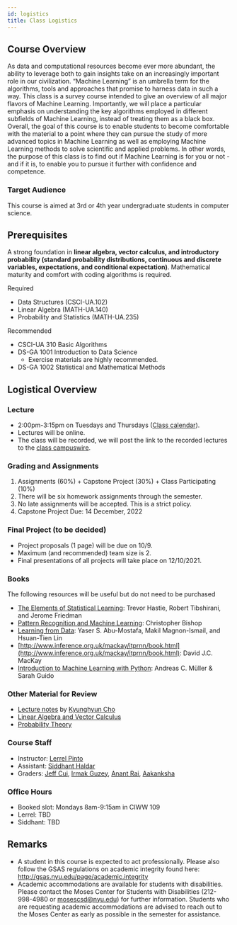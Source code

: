 ```yaml
---
id: logistics
title: Class Logistics
---
```


## Course Overview
As data and computational resources become ever more abundant, the ability to leverage both to gain insights take on an increasingly important role in our civilization. “Machine Learning” is an umbrella term for the algorithms, tools and approaches that promise to harness data in such a way. This class is a survey course intended to give an overview of all major flavors of Machine Learning. Importantly, we will place a particular emphasis on understanding the key algorithms employed in different subfields of Machine Learning, instead of treating them as a black box. Overall, the goal of this course is to enable students to become comfortable with the material to a point where they can pursue the study of more advanced topics in Machine Learning as well as employing Machine Learning methods to solve scientific and applied problems. In other words, the purpose of this class is to find out if Machine Learning is for you or not - and if it is, to enable you to pursue it further with confidence and competence.

### Target Audience
This course is aimed at 3rd or 4th year undergraduate students in computer science.

## Prerequisites
A strong foundation in **linear algebra, vector calculus, and introductory probability (standard probability distributions, continuous and discrete variables, expectations, and conditional expectation)**. Mathematical maturity and comfort with coding algorithms is required.

Required
* Data Structures (CSCI-UA.102) 
* Linear Algebra (MATH-UA.140)
* Probability and Statistics (MATH-UA.235)

Recommended
* CSCI-UA 310 Basic Algorithms
* DS-GA 1001 Introduction to Data Science 
    * Exercise materials are highly recommended.
* DS-GA 1002 Statistical and Mathematical Methods

<!-- ## Prerequisites
### CS/Data Science students
> This is NOT a basic course in reinforcement learning, deep learning or AI. If you are unsure about whether you are ready to take the class, go through [Assignment 0](assignments) to test yourself.

* Graduate level knowledge of **machine learning, computer vision, and deep learning** is assumed. 
* Proficiency in **Python and PyTorch** is assumed, and will be necessary to complete the [assignments](assignments).

### For non-DS/CS Students
Please contact Rosemary Amico <amico@cs.nyu.edu>. -->

## Logistical Overview

### Lecture
* 2:00pm-3:15pm on Tuesdays and Thursdays ([Class calendar](https://calendar.google.com/calendar/u/0?cid=Y19hY3ZscGQ2ZWEzcXUxOGxvMDdvbDJjcGZuOEBncm91cC5jYWxlbmRhci5nb29nbGUuY29t)).
* Lectures will be online.
* The class will be recorded, we will post the link to the recorded lectures to the [class campuswire](https://campuswire.com/p/G6C251796/feed/).

### Grading and Assignments
1. Assignments (60%) + Capstone Project (30%) + Class Participating (10%)
2. There will be six homework assignments through the semester.
3. No late assignments will be accepted. This is a strict policy. 
7. Capstone Project Due: 14 December, 2022

<!-- ### Grading
1. [Homeworks](assignments) (60%)
2. Discussions, both in class and in [campuswire](https://campuswire.com/c/G7204E992/) (10%)
3. Final Project (30%) -->

<!-- ### Assignments
* Assignments will use Python 3 and PyTorch; we will provide you a conda environment to install all dependencies.
* To complete the assignemnt, you would need GPU access. Use [Greene](https://sites.google.com/a/nyu.edu/nyu-hpc/systems/greene-cluster) if you need access to one.
* We strongly recommended using Python for the project as well. -->

### Final Project (to be decided)
* Project proposals (1 page) will be due on 10/9.
* Maximum (and recommended) team size is 2.
* Final presentations of all projects will take place on 12/10/2021.

<!-- ### Course Textbook
We highly recommend the following e-book: **Sutton and Barto. _[Reinforcement Learning.](http://incompleteideas.net/book/RLbook2020.pdf)_**. Reading materials for each class is posted in the [schedule](lectures). -->

### Books
The following resources will be useful but do not need to be purchased
* [The Elements of Statistical Learning](https://www.amazon.com/Elements-Statistical-Learning-Prediction-Statistics/dp/0387848576/): Trevor Hastie, Robert Tibshirani, and Jerome Friedman
* [Pattern Recognition and Machine Learning](https://www.microsoft.com/en-us/research/uploads/prod/2006/01/Bishop-Pattern-Recognition-and-Machine-Learning-2006.pdf): Christopher Bishop
* [Learning from Data](https://www.amazon.com/Learning-Data-Yaser-S-Abu-Mostafa/dp/1600490069/): Yaser S. Abu-Mostafa, Makil Magnon-Ismail, and Hsuan-Tien Lin
* [http://www.inference.org.uk/mackay/itprnn/book.html](http://www.inference.org.uk/mackay/itprnn/book.html): David J.C. MacKay
* [Introduction to Machine Learning with Python](https://www.oreilly.com/library/view/introduction-to-machine/9781449369880/): Andreas C. Müller & Sarah Guido 

### Other Material for Review
* [Lecture notes](https://github.com/nyu-dl/Intro_to_ML_Lecture_Note/blob/master/lecture_note.pdf) by [Kyunghyun Cho](https://www.kyunghyuncho.me/)
* [Linear Algebra and Vector Calculus](https://cs229.stanford.edu/section/cs229-linalg.pdf)
* [Probability Theory](https://cs229.stanford.edu/section/cs229-prob.pdf)

### Course Staff
* Instructor: [Lerrel Pinto](https://www.lerrelpinto.com/)
* Assistant: [Siddhant Haldar](https://siddhanthaldar.github.io/)
* Graders: [Jeff Cui](https://www.lerrelpinto.com/), [Irmak Guzey](https://www.lerrelpinto.com/), [Anant Rai](https://www.lerrelpinto.com/), [Aakanksha](https://www.lerrelpinto.com/)

### Office Hours
* Booked slot: Mondays 8am-9:15am in CIWW 109
* Lerrel: TBD
* Siddhant: TBD

## Remarks
* A student in this course is expected to act professionally. Please also follow the GSAS regulations on academic integrity found here: http://gsas.nyu.edu/page/academic.integrity
* Academic accommodations are available for students with disabilities. Please contact the Moses Center for Students with Disabilities (212-998-4980 or mosescsd@nyu.edu) for further information. Students who are requesting academic accommodations are advised to reach out to the Moses Center as early as possible in the semester for assistance.
